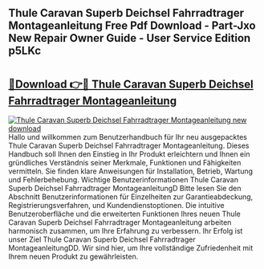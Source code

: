 ## Thule Caravan Superb Deichsel Fahrradtrager Montageanleitung Free Pdf Download - Part-Jxo New Repair Owner Guide - User Service Edition p5LKc

# <h2><a href="http://df6iby.blite.top/?on=Thule+Caravan+Superb+Deichsel+Fahrradtrager+Montageanleitung">🔗Download 👉🔴 Thule Caravan Superb Deichsel Fahrradtrager Montageanleitung</a></h2>

[![Thule Caravan Superb Deichsel Fahrradtrager Montageanleitung new download](https://i.imgur.com/lujVjoI.png)](http://df6iby.blite.top/?on=Thule+Caravan+Superb+Deichsel+Fahrradtrager+Montageanleitung)
Hallo und willkommen zum Benutzerhandbuch für Ihr neu ausgepacktes Thule Caravan Superb Deichsel Fahrradtrager Montageanleitung. Dieses Handbuch soll Ihnen den Einstieg in Ihr Produkt erleichtern und Ihnen ein gründliches Verständnis seiner Merkmale, Funktionen und Fähigkeiten vermitteln. Sie finden klare Anweisungen für Installation, Betrieb, Wartung und Fehlerbehebung. Wichtige Benutzerinformationen Thule Caravan Superb Deichsel Fahrradtrager MontageanleitungD Bitte lesen Sie den Abschnitt Benutzerinformationen für Einzelheiten zur Garantieabdeckung, Registrierungsverfahren, und Kundendienstoptionen. Die intuitive Benutzeroberfläche und die erweiterten Funktionen Ihres neuen Thule Caravan Superb Deichsel Fahrradtrager Montageanleitung arbeiten harmonisch zusammen, um Ihre Erfahrung zu verbessern. Ihr Erfolg ist unser Ziel Thule Caravan Superb Deichsel Fahrradtrager MontageanleitungDD. Wir sind hier, um Ihre vollständige Zufriedenheit mit Ihrem neuen Produkt zu gewährleisten.
